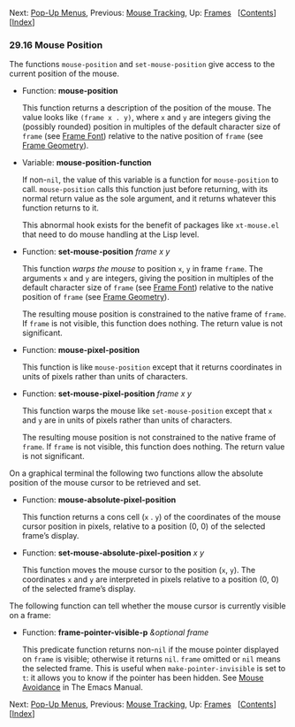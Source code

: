 

Next: [Pop-Up Menus](Pop_002dUp-Menus.html), Previous: [Mouse Tracking](Mouse-Tracking.html), Up: [Frames](Frames.html)   \[[Contents](index.html#SEC_Contents "Table of contents")]\[[Index](Index.html "Index")]

### 29.16 Mouse Position

The functions `mouse-position` and `set-mouse-position` give access to the current position of the mouse.

*   Function: **mouse-position**

    This function returns a description of the position of the mouse. The value looks like `(frame x . y)`, where `x` and `y` are integers giving the (possibly rounded) position in multiples of the default character size of `frame` (see [Frame Font](Frame-Font.html)) relative to the native position of `frame` (see [Frame Geometry](Frame-Geometry.html)).

<!---->

*   Variable: **mouse-position-function**

    If non-`nil`, the value of this variable is a function for `mouse-position` to call. `mouse-position` calls this function just before returning, with its normal return value as the sole argument, and it returns whatever this function returns to it.

    This abnormal hook exists for the benefit of packages like `xt-mouse.el` that need to do mouse handling at the Lisp level.

<!---->

*   Function: **set-mouse-position** *frame x y*

    This function *warps the mouse* to position `x`, `y` in frame `frame`. The arguments `x` and `y` are integers, giving the position in multiples of the default character size of `frame` (see [Frame Font](Frame-Font.html)) relative to the native position of `frame` (see [Frame Geometry](Frame-Geometry.html)).

    The resulting mouse position is constrained to the native frame of `frame`. If `frame` is not visible, this function does nothing. The return value is not significant.

<!---->

*   Function: **mouse-pixel-position**

    This function is like `mouse-position` except that it returns coordinates in units of pixels rather than units of characters.

<!---->

*   Function: **set-mouse-pixel-position** *frame x y*

    This function warps the mouse like `set-mouse-position` except that `x` and `y` are in units of pixels rather than units of characters.

    The resulting mouse position is not constrained to the native frame of `frame`. If `frame` is not visible, this function does nothing. The return value is not significant.

On a graphical terminal the following two functions allow the absolute position of the mouse cursor to be retrieved and set.

*   Function: **mouse-absolute-pixel-position**

    This function returns a cons cell (`x` . `y`) of the coordinates of the mouse cursor position in pixels, relative to a position (0, 0) of the selected frame’s display.

<!---->

*   Function: **set-mouse-absolute-pixel-position** *x y*

    This function moves the mouse cursor to the position (`x`, `y`). The coordinates `x` and `y` are interpreted in pixels relative to a position (0, 0) of the selected frame’s display.

The following function can tell whether the mouse cursor is currently visible on a frame:

*   Function: **frame-pointer-visible-p** *\&optional frame*

    This predicate function returns non-`nil` if the mouse pointer displayed on `frame` is visible; otherwise it returns `nil`. `frame` omitted or `nil` means the selected frame. This is useful when `make-pointer-invisible` is set to `t`: it allows you to know if the pointer has been hidden. See [Mouse Avoidance](https://www.gnu.org/software/emacs/manual/html_node/emacs/Mouse-Avoidance.html#Mouse-Avoidance) in The Emacs Manual.

Next: [Pop-Up Menus](Pop_002dUp-Menus.html), Previous: [Mouse Tracking](Mouse-Tracking.html), Up: [Frames](Frames.html)   \[[Contents](index.html#SEC_Contents "Table of contents")]\[[Index](Index.html "Index")]
